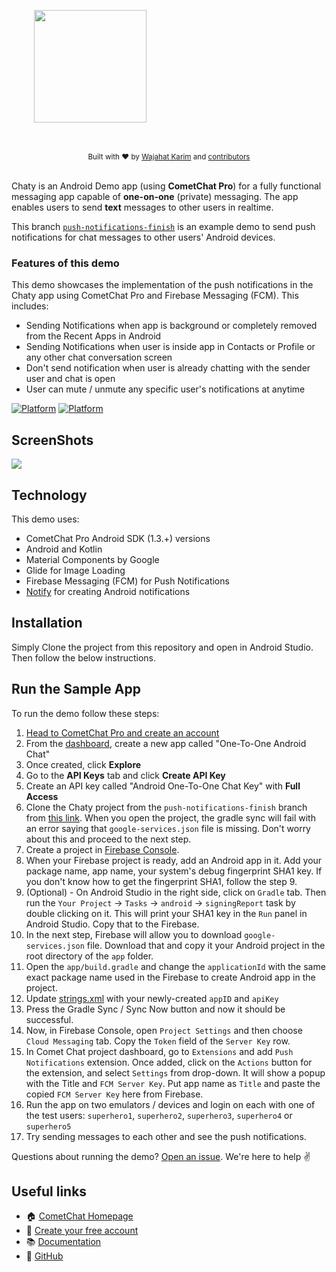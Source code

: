 <div style="width:100%">
<div style="width:100%">
	<div style="width:50%; display:inline-block">
		<p align="center">
		<img align="center" width="180" height="180" alt="" src="https://raw.githubusercontent.com/wajahatkarim3/Chaty/master/Screenshots/Chaty_Logo.png">	
		</p>	
	</div>	
</div>
</br>
</br>
</div>

<div align="center">
  <sub>Built with ❤︎ by
  <a href="https://twitter.com/WajahatKarim">Wajahat Karim</a> and
  <a href="https://github.com/wajahatkarim3/Chaty/graphs/contributors">
    contributors
  </a>
</div>
<br/>

Chaty is an Android Demo app (using **CometChat Pro**) for a fully functional messaging app capable of **one-on-one** (private) messaging. The app enables users to send **text** messages to other users in realtime.

This branch [`push-notifications-finish`](https://github.com/wajahatkarim3/Chaty/tree/push-notifications-finish) is an example demo to send push notifications for chat messages to other users' Android devices. 

### Features of this demo
This demo showcases the implementation of the push notifications in the Chaty app using CometChat Pro and Firebase Messaging (FCM). This includes:
* Sending Notifications when app is background or completely removed from the Recent Apps in Android
* Sending Notifications when user is inside app in Contacts or Profile or any other chat conversation screen
* Don't send notification when user is already chatting with the sender user and chat is open
* User can mute / unmute any specific user's notifications at anytime

[![Platform](https://img.shields.io/badge/Platform-Android-brightgreen.svg)](#)      [![Platform](https://img.shields.io/badge/Language-Kotlin-yellowgreen.svg)](#)

## ScreenShots
![](https://raw.githubusercontent.com/wajahatkarim3/Chaty/push-notifications-finish/Screenshots/Push%20Notifications%20-%20Demo.gif)

## Technology
This demo uses:

* CometChat Pro Android SDK (1.3.+) versions
* Android and Kotlin
* Material Components by Google
* Glide for Image Loading
* Firebase Messaging (FCM) for Push Notifications
* [Notify](https://github.com/Karn/notify) for creating Android notifications

## Installation

   Simply Clone the project from this repository and open in Android Studio. Then follow the below instructions.
   

## Run the Sample App
To run the demo follow these steps:

1. [Head to CometChat Pro and create an account](https://cometchat.com/pro?utm_source=github&utm_medium=wajahatkarim3-chaty-readme)
2. From the [dashboard](https://app.cometchat.com/?utm_source=github&utm_medium=wajahatkarim3-chaty-readme), create a new app called "One-To-One Android Chat"
3. Once created, click **Explore**
4. Go to the **API Keys** tab and click **Create API Key**
5. Create an API key called "Android One-To-One Chat Key" with **Full Access**
6. Clone the Chaty project from the `push-notifications-finish` branch from [this link](https://github.com/wajahatkarim3/Chaty/tree/push-notifications-finish). When you open the project, the gradle sync will fail with an error saying that `google-services.json` file is missing. Don't worry about this and proceed to the next step.
7. Create a project in [Firebase Console](https://console.firebase.google.com). 
8. When your Firebase project is ready, add an Android app in it. Add your package name, app name, your system's debug fingerprint SHA1 key. If you don't know how to get the fingerprint SHA1, follow the step 9.
9. (Optional) - On Android Studio in the right side, click on `Gradle` tab. Then run the `Your Project` -> `Tasks` -> `android` -> `signingReport` task by double clicking on it. This will print your SHA1 key in the `Run` panel in Android Studio. Copy that to the Firebase.
10. In the next step, Firebase will allow you to download `google-services.json` file. Download that and copy it your Android project in the root directory of the `app` folder.
12. Open the `app/build.gradle` and change the `applicationId` with the same exact package name used in the Firebase to create Android app in the project.
11. Update [strings.xml](https://github.com/wajahatkarim3/Chaty/blob/push-notifications-finish/app/src/main/res/values/strings.xml) with your newly-created `appID` and `apiKey`
12. Press the Gradle Sync / Sync Now button and now it should be successful.
13. Now, in Firebase Console, open `Project Settings` and then choose `Cloud Messaging` tab. Copy the `Token` field of the `Server Key` row.
13. In Comet Chat project dashboard, go to `Extensions` and add `Push Notifications` extension. Once added, click on the `Actions` button for the extension, and select `Settings` from drop-down. It will show a popup with the Title and `FCM Server Key`. Put app name as `Title` and paste the copied `FCM Server Key` here from Firebase.
13. Run the app on two emulators / devices and login on each with one of the test users: `superhero1`, `superhero2`, `superhero3`, `superhero4` or `superhero5`
14. Try sending messages to each other and see the push notifications.

Questions about running the demo? [Open an issue](https://github.com/wajahatkarim3/Chaty/issues). We're here to help ✌️


## Useful links

- 🏠 [CometChat Homepage](https://cometchat.com/pro?utm_source=github&utm_medium=wajahatkarim3-chaty-readme)
- 🚀 [Create your free account](https://app.cometchat.com?utm_source=github&utm_medium=wajahatkarim3-chaty-readme)
- 📚 [Documentation](https://prodocs.cometchat.com/docs?utm_source=github&utm_medium=wajahatkarim3-chaty-readme)
- 👾 [GitHub](https://github.com/CometChat-Pro)
   
